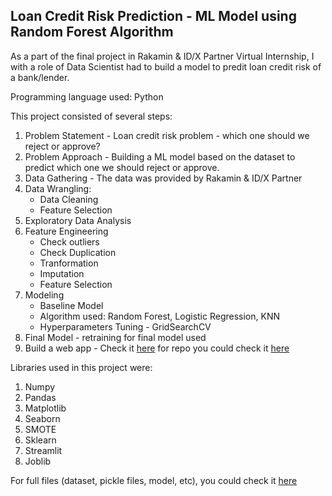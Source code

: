 ## Loan Credit Risk Prediction - ML Model using Random Forest Algorithm

As a part of the final project in Rakamin & ID/X Partner Virtual Internship, I with a role of Data Scientist had to build a model to predit loan credit risk of a bank/lender.

Programming language used: Python

This project consisted of several steps:
1. Problem Statement - Loan credit risk problem - which one should we reject or approve?
2. Problem Approach - Building a ML model based on the dataset to predict which one we should reject or approve.
3. Data Gathering - The data was provided by Rakamin & ID/X Partner
4. Data Wrangling:
	- Data Cleaning
	- Feature Selection
5. Exploratory Data Analysis
6. Feature Engineering
	- Check outliers
	- Check Duplication
	- Tranformation
	- Imputation
	- Feature Selection
7. Modeling
	- Baseline Model
	- Algorithm used: Random Forest, Logistic Regression, KNN
	- Hyperparameters Tuning - GridSearchCV
8. Final Model - retraining for final model used
9. Build a web app - Check it [here](https://loan-credit-risk-streamlit.herokuapp.com/) for repo you could check it [here](https://github.com/IchfanKurniawan/loan-credit-risk-streamlit)

Libraries used in this project were:
1. Numpy
2. Pandas
3. Matplotlib
4. Seaborn
5. SMOTE
6. Sklearn
7. Streamlit
8. Joblib

For full files (dataset, pickle files, model, etc), you could check it [here](https://drive.google.com/drive/folders/10Im0v1Q6cKFH7AwBcwawoSwbcHVTEeYl?usp=sharing)